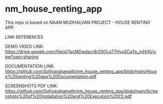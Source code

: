 # nm_house_renting_app
This repo is based on NAAN MUDHALVAN PROJECT - HOUSE RENTING APP.
 
LINK REFERENCES

DEMO VIDEO LINK:
https://drive.google.com/file/d/1acMDwdscr9r25OLo77HvxSCaTe_mHiXI/view?usp=sharing

DOCUMENTATION LINK:
https://github.com/Sofiyarahamath/nm_house_renting_app/blob/main/House%20renting%20app%20Documentation.pdf

SCREENSHOTS PDF LINK:
https://github.com/Sofiyarahamath/nm_house_renting_app/blob/main/Screenshots%20of%20Installation%20and%20Execution%20(1).pdf

